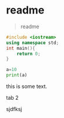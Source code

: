 # readme

> readme

```cpp
#include <iostream>
using namespace std;
int main(){
    return 0;
}
```

```python
a=10
print(a)
```

<!-- tabs:start -->
<!-- tab:Tab 1 -->

this is some text.



<!-- tab:Tab 2 -->

tab 2 

sjdfksj
<!-- tabs:end -->
